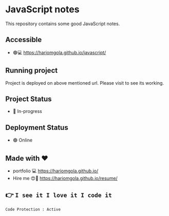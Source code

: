 # JavaScript notes
This repository contains some good JavaScript notes.

## Accessible
 - :green_circle::computer: https://hariomgola.github.io/javascript/

## Running project
 Project is deployed on above mentioned url. Please visit to see its working.

## Project Status
  - :bell: In-progress

## Deployment Status
  - :green_circle: Online

## Made with :heart:
 - portfolio :computer: https://hariomgola.github.io/
 - Hire me :heart_eyes::yellow_heart: https://hariomgola.github.io/resume/

## :point_right: `I see it I love it I code it`

```
Code Protection : Active
```